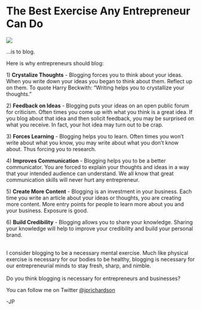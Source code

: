 <!--
id: 524363996
link: http://techneur.com/post/524363996/the-best-exercise-any-entrepreneur-can-do
slug: the-best-exercise-any-entrepreneur-can-do
date: Thu Apr 15 2010 18:42:00 GMT-0500 (CDT)
publish: 2010-04-015
tags: 
-->


The Best Exercise Any Entrepreneur Can Do
=========================================

![](http://media.tumblr.com/tumblr_l0xz2hSLqP1qzbc4f.jpg)

…is to blog.

Here is why entrepreneurs should blog:

​1) **Crystalize Thoughts** - Blogging forces you to think about your
ideas. When you write down your ideas you began to think about them.
Reflect up on them. To quote Harry Beckwith: “Writing helps you to
crystallize your thoughts.”

​2) **Feedback on Ideas** - Blogging puts your ideas on an open public
forum for criticism. Often times you come up with what you think is a
great idea. If you blog about that idea and then solicit feedback, you
may be surprised on what you receive. In fact, your hot idea may turn
out to be crap.

​3) **Forces Learning** - Blogging helps you to learn. Often times you
won’t write about what you know, you may write about what you don’t know
about. Thus forcing you to research.

​4) **Improves Communication** - Blogging helps you to be a better
communicator. You are forced to explain your thoughts and ideas in a way
that your intended audience can understand. We all know that great
communication skills will never hurt any entrepreneur.

​5) **Create More Content** - Blogging is an investment in your
business. Each time you write an article about your ideas or thoughts,
you are creating more content. More entry points for people to learn
more about you and your business. Exposure is good.

​6) **Build Credibility** - Blogging allows you to share your knowledge.
Sharing your knowledge will help to improve your credibility and build
your personal brand.

\
I consider blogging to be a necessary mental exercise. Much like
physical exercise is necessary for our bodies to be healthy, blogging is
necessary for our entrepreneurial minds to stay fresh, sharp, and
nimble.\
\
Do you think blogging is necessary for entrepreneurs and businesses?

You can follow me on
Twitter [@jprichardson](http://twitter.com/jprichardson)

-JP

